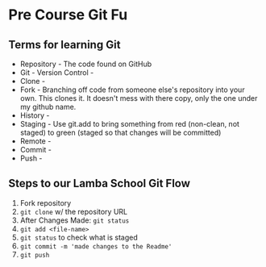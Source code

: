# Pre Course Git Fu

## Terms for learning Git
 * Repository - The code found on GitHub
 * Git - Version Control - 
 * Clone - 
 * Fork - Branching off code from someone else's repository into your own. This clones it. It doesn't mess with there copy, only the one under my github name.
 * History -
 * Staging - Use git.add to bring something from red (non-clean, not staged) to green (staged so that changes will be committed)
 * Remote - 
 * Commit -
 * Push -

## Steps to our Lamba School Git Flow
1. Fork repository
2. `git clone` w/ the repository URL 
3. After Changes Made: `git status`
4. `git add <file-name>` 
5. `git status` to check what is staged
6. `git commit -m 'made changes to the Readme'`
7. `git push`
